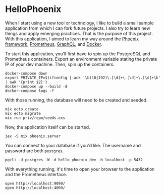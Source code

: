 # HelloPhoenix

When I start using a new tool or technology, I like to build a small sample application from which I can fork future projects.
I also try to learn new things and apply emerging practices.
That is the purpose of this project.
With this application, I aimed to learn my way around the [Phoenix framework](http://www.phoenixframework.org/),
[Prometheus](https://prometheus.io/), [GraphQL](http://graphql.org/), and [Docker](https://www.docker.com).

To start this application, you'll first have to spin up the PostgreSQL and Prometheus containers.
Export an environment variable stating the private IP of your dev machine.
Then, spin up the containers.

```
docker-compose down
export PRIVATE_IP=$(ifconfig | ack '\b(10|192)\.[\d]+\.[\d]+\.[\d]+\b' | awk '{print $2}')
docker-compose up --build -d
docker-compose logs -f
```

With those running, the database will need to be created and seeded.

```
mix ecto.create
mix ecto.migrate
mix run priv/repo/seeds.exs
```

Now, the application itself can be started.

```
iex -S mix phoenix.server
```

You can connect to your database if you'd like.
The username and password are both `postgres`.

```
pgcli -U postgres -W -d hello_phoenix_dev -h localhost -p 5432
```

With everything running, it's time to open your browser to the application and the Prometheus interface.

```
open http://localhost:9090/
open http://localhost:4000/
```
